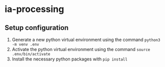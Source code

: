 # ia-processing


## Setup configuration
1. Generate a new python virtual environment using the command `python3 -m venv .env`
2. Activate the python virtual environment using the command `source .env/bin/activate`
3. Install the necessary python packages with `pip install`